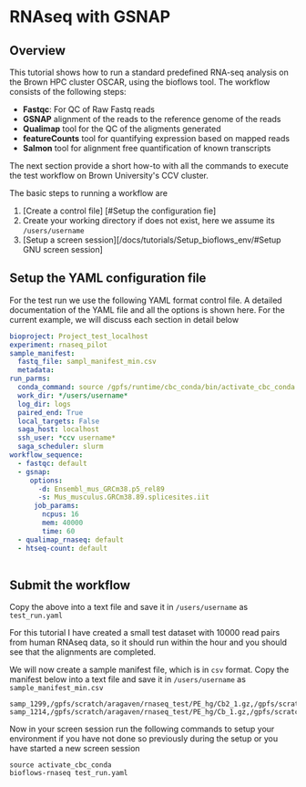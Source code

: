 #  RNAseq with GSNAP
## Overview

This tutorial shows how to run a standard predefined RNA-seq analysis on
the Brown HPC cluster OSCAR, using the bioflows tool. The workflow
consists of the following steps:

-  **Fastqc**: For QC of Raw Fastq reads
-  **GSNAP** alignment of the reads to the reference genome of the reads
-  **Qualimap** tool for the QC of the aligments generated
-  **featureCounts** tool for quantifying expression based on mapped reads
-  **Salmon** tool for alignment free quantification of known transcripts

The next section provide a short how-to with all the commands to
execute the test workflow on Brown University's CCV cluster. 

 The basic steps to running a workflow are
 1. [Create a control file] [#Setup the configuration fie]
 2. Create your working directory if does not exist, here we assume its `/users/username`
 3. [Setup a screen session][/docs/tutorials/Setup_bioflows_env/#Setup GNU screen session]

## Setup the YAML configuration file

For the test run we use the following YAML format control file. A
detailed documentation of the YAML file and all the options is shown
here. For the current example, we will discuss each section in detail  below

```yaml
bioproject: Project_test_localhost
experiment: rnaseq_pilot
sample_manifest:
  fastq_file: sampl_manifest_min.csv
  metadata:
run_parms:
  conda_command: source /gpfs/runtime/cbc_conda/bin/activate_cbc_conda
  work_dir: */users/username*
  log_dir: logs
  paired_end: True
  local_targets: False
  saga_host: localhost
  ssh_user: *ccv username*
  saga_scheduler: slurm
workflow_sequence:
  - fastqc: default
  - gsnap:
     options:
       -d: Ensembl_mus_GRCm38.p5_rel89
       -s: Mus_musculus.GRCm38.89.splicesites.iit
      job_params:
        ncpus: 16
        mem: 40000
        time: 60
  - qualimap_rnaseq: default
  - htseq-count: default
      
```

## Submit the workflow

Copy the above into a text file and save it in `/users/username` as `test_run.yaml`

For this tutorial I have created a small test dataset with 10000 read pairs from human RNAseq data, so it should run within the hour and you should see that the alignments are completed.

We will now create a sample manifest file, which is in `csv` format. Copy the manifest below into a text file and save it in `/users/username` as `sample_manifest_min.csv`

```
samp_1299,/gpfs/scratch/aragaven/rnaseq_test/PE_hg/Cb2_1.gz,/gpfs/scratch/aragaven/rnaseq_test/PE_hg/Cb2_2.gz
samp_1214,/gpfs/scratch/aragaven/rnaseq_test/PE_hg/Cb_1.gz,/gpfs/scratch/aragaven/rnaseq_test/PE_hg/Cb_2.gz
```

Now in your screen session run the following commands to setup your
environment if you have not done so previously during the setup or you
have started a new screen session

```
source activate_cbc_conda
bioflows-rnaseq test_run.yaml
```


